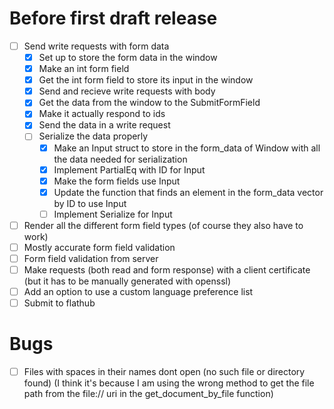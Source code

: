 # Before first draft release
- [ ] Send write requests with form data
    - [X] Set up to store the form data in the window
    - [X] Make an int form field
    - [X] Get the int form field to store its input in the window
    - [X] Send and recieve write requests with body
    - [X] Get the data from the window to the SubmitFormField
    - [X] Make it actually respond to ids
    - [X] Send the data in a write request
    - [ ] Serialize the data properly
        - [X] Make an Input struct to store in the form_data of Window with all the data needed for serialization
        - [X] Implement PartialEq with ID for Input
        - [X] Make the form fields use Input
        - [X] Update the function that finds an element in the form_data vector by ID to use Input
        - [ ] Implement Serialize for Input
- [ ] Render all the different form field types (of course they also have to work)
- [ ] Mostly accurate form field validation
- [ ] Form field validation from server
- [ ] Make requests (both read and form response) with a client certificate (but it has to be manually generated with openssl)
- [ ] Add an option to use a custom language preference list
- [ ] Submit to flathub

# Bugs
- [ ] Files with spaces in their names dont open (no such file or directory found) (I think it's because I am using the wrong method to get the file path from the file:// uri in the get_document_by_file function)
